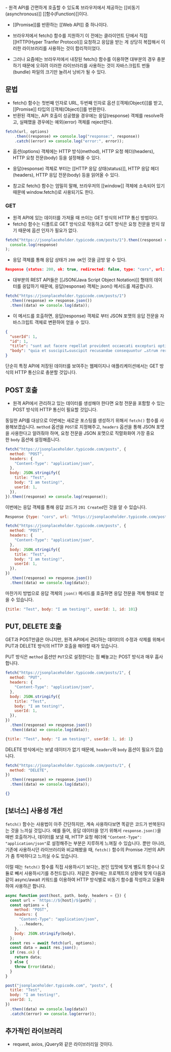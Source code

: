 - 원격 API를 간편하게 호출할 수 있도록 브라우저에서 제공하는 [[비동기(asynchronous)]] [[함수(Function)]]이다.
- [[Promise]]를 반환하는 [[Web API]] 중 하나이다.

- 브라우저에서 fetch() 함수를 지원하기 이 전에는 클라이언트 단에서 직접 [[HTTP(Hyper Tranfer Protocol)]] 요청하고 응답을 받는 게 상당히 복잡해서 이러한 라이브러리를 사용하는 것이 합리적이었다.
- 그러나 요즘에는 브라우저에서 내장된 fetch() 함수를 이용하면 대부분의 경우 충분하기 때문에 오히려 이러한 라이브러리를 사용하는 것이 자바스크립트 번들(bundle) 파일의 크기만 늘려서 낭비가 될 수 있다.

## 문법

- fetch() 함수는 첫번째 인자로 URL, 두번째 인자로 옵션 [[객체(Object)]]를 받고, [[Promise]] 타입의 [[객체(Object)]]를 반환한다.
- 반환된 객체는, API 호출이 성공했을 경우에는 응답(response) 객체를 resolve하고, 실패했을 경우에는 예외(error) 객체를 reject한다.

```js
fetch(url, options)
	.then((response) => console.log("response:", response))
	.catch((error) => console.log("error:", error));
```

- 옵션(options) 객체에는 HTTP 방식(method), HTTP 요청 헤더(headers), HTTP 요청 전문(body) 등을 설정해줄 수 있다.
- 응답(response) 객체로 부터는 [[HTTP 응답 상태(status)]], HTTP 응답 헤더(headers), HTTP 응답 전문(body) 등을 읽어올 수 있다.

- 참고로 fetch() 함수는 엄밀히 말해, 브라우저의 [[window]] 객체에 소속되어 있기 때문에 window.fetch()로 사용되기도 한다.

### GET

- 원격 API에 있는 데이터를 가져올 때 쓰이는 GET 방식의 HTTP 통신 방법이다.
- fetch() 함수는 디폴트로 GET 방식으로 작동하고 GET 방식은 요청 전문을 받지 않기 때문에 옵션 인자가 필요가 없다.

```js
fetch("https://jsonplaceholder.typicode.com/posts/1").then((response) =>
  console.log(response)
);
```

- 응답 객체를 통해 응답 상태가 `200 OK`인 것을 금방 알 수 있다.

```json
Response {status: 200, ok: true, redirected: false, type: "cors", url: "https://jsonplaceholder.typicode.com/posts/1", …}
```

- 대부분의 REST API들은 [[JSON(Java Script Object Notation)]] 형태의 데이터를 응답하기 때문에, 응답(response) 객체는 json() 메서드를 제공합니다.

```js
fetch("https://jsonplaceholder.typicode.com/posts/1")
  .then((response) => response.json())
  .then((data) => console.log(data));
```

- 이 메서드를 호출하면, 응답(response) 객체로 부터 JSON 포맷의 응답 전문을 자바스크립트 객체로 변환하여 얻을 수 있다.

```json
{
  "userId": 1,
  "id": 1,
  "title": "sunt aut facere repellat provident occaecati excepturi optio reprehenderit",
  "body": "quia et suscipit↵suscipit recusandae consequuntur …strum rerum est autem sunt rem eveniet architecto"
}
```

단순히 특정 API에 저장된 데이터를 보여주는 웹페이지나 애플리케이션에서는 GET 방식의 HTTP 통신으로 충분할 것입니다.

## POST 호출

- 원격 API에서 관리하고 있는 데이터를 생성해야 한다면 요청 전문을 포함할 수 있는 POST 방식의 HTTP 통신이 필요할 것입니다.

동일한 API를 대상으로 이번에는 새로운 포스팅를 생성하기 위해서 `fetch()` 함수를 사용해보겠습니다. `method` 옵션을 `POST`로 지정해주고, `headers` 옵션을 통해 JSON 포맷을 사용한다고 알려줘야 하며, 요청 전문을 JSON 포맷으로 직렬화화여 가장 중요한 `body` 옵션에 설정해줍니다.

```js
fetch("https://jsonplaceholder.typicode.com/posts", {
  method: "POST",
  headers: {
    "Content-Type": "application/json",
  },
  body: JSON.stringify({
    title: "Test",
    body: "I am testing!",
    userId: 1,
  }),
}).then((response) => console.log(response));
```

이번에는 응답 객체를 통해 응답 코드가 `201 Created`인 것을 알 수 있습니다.

```js
Response {type: "cors", url: "https://jsonplaceholder.typicode.com/posts", redirected: false, status: 201, ok: true, …}
```

```js
fetch("https://jsonplaceholder.typicode.com/posts", {
  method: "POST",
  headers: {
    "Content-Type": "application/json",
  },
  body: JSON.stringify({
    title: "Test",
    body: "I am testing!",
    userId: 1,
  }),
})
  .then((response) => response.json())
  .then((data) => console.log(data));
```

마찬가지 방법으로 응답 객체의 `json()` 메서드를 호출하면 응답 전문을 객체 형태로 얻을 수 있습니다.

```js
{title: "Test", body: "I am testing!", userId: 1, id: 101}
```

## [](https://www.daleseo.com/js-window-fetch/#put-delete-%ED%98%B8%EC%B6%9C)PUT, DELETE 호출

GET과 POST만큼은 아니지만, 원격 API에서 관리하는 데이터의 수정과 삭제를 위해서 PUT과 DELETE 방식의 HTTP 호출을 해야할 때가 있습니다.

PUT 방식은 `method` 옵션만 `PUT`으로 설정한다는 점 빼놓고는 POST 방식과 매우 흡사합니다.

```js
fetch("https://jsonplaceholder.typicode.com/posts/1", {
  method: "PUT",
  headers: {
    "Content-Type": "application/json",
  },
  body: JSON.stringify({
    title: "Test",
    body: "I am testing!",
    userId: 1,
  }),
})
  .then((response) => response.json())
  .then((data) => console.log(data));
```

```js
{title: "Test", body: "I am testing!", userId: 1, id: 1}
```

DELETE 방식에서는 보낼 데이터가 없기 때문에, `headers`와 `body` 옵션이 필요가 없습니다.

```js
fetch("https://jsonplaceholder.typicode.com/posts/1", {
  method: "DELETE",
})
  .then((response) => response.json())
  .then((data) => console.log(data));
```

```json
{}
```

## [](https://www.daleseo.com/js-window-fetch/#%EB%B3%B4%EB%84%88%EC%8A%A4-%EC%82%AC%EC%9A%A9%EC%84%B1-%EA%B0%9C%EC%84%A0)[보너스] 사용성 개선

`fetch()` 함수는 사용법이 아주 간단하지만, 계속 사용하다보면 똑같은 코드가 반복된다는 것을 느끼실 것입니다. 예를 들어, 응답 데이터을 얻기 위해서 `response.json()`을 매번 호출하거나, 데이터를 보낼 때, HTTP 요청 헤더에 `"Content-Type": "application/json"`로 설정해주는 부분은 지루하게 느껴질 수 있습니다. 뿐만 아니라, 기존에 사용하시던 라이브러리와 비교해봤을 때, `fetch()` 함수의 Promise 기반의 API가 좀 투박하다고 느끼실 수도 있습니다.

이럴 때는 `fetch()` 함수를 직접 사용하시기 보다는, 본인 입맛에 맞게 별도의 함수나 모듈로 빼서 사용하시기를 추천드립니다. 저같은 경우에는 프로젝트의 상황에 맞게 다음과 같이 async/await 키워드를 이용하여 HTTP 방식별로 비동기 함수를 작성하고 모듈화하여 사용하곤 합니다.

```js
async function post(host, path, body, headers = {}) {
  const url = `https://${host}/${path}`;
  const options = {
    method: "POST",
    headers: {
      "Content-Type": "application/json",
      ...headers,
    },
    body: JSON.stringify(body),
  };
  const res = await fetch(url, options);
  const data = await res.json();
  if (res.ok) {
    return data;
  } else {
    throw Error(data);
  }
}

post("jsonplaceholder.typicode.com", "posts", {
  title: "Test",
  body: "I am testing!",
  userId: 1,
})
  .then((data) => console.log(data))
  .catch((error) => console.log(error));
```

## 추가적인 라이브러리
 
 - request, axios, jQuery와 같은 라이브러리일 것이다.

